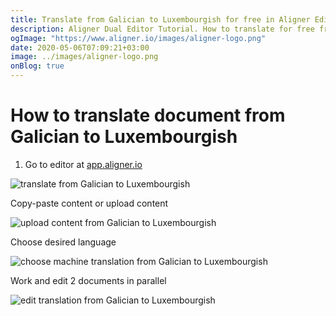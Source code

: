 ```yaml
---
title: Translate from Galician to Luxembourgish for free in Aligner Editor
description: Aligner Dual Editor Tutorial. How to translate for free from Galician to Luxembourgish. Aligner is multilingual document management platform. 
ogImage: "https://www.aligner.io/images/aligner-logo.png"
date: 2020-05-06T07:09:21+03:00
image: ../images/aligner-logo.png
onBlog: true
---
```


# How to translate document from Galician to Luxembourgish

1. Go to editor at [app.aligner.io](https://app.aligner.io "Aligner App web page")

![translate from Galician to Luxembourgish](../aligner-blank-editor.png "translate from Galician to Luxembourgish")

Copy-paste content or upload content

![upload content from Galician to Luxembourgish](../aligner-uploaded-document.png "upload content from Galician to Luxembourgish")

Choose desired language

![choose machine translation from Galician to Luxembourgish](../aligner-language-dropdown.png "choose machine translation from Galician to Luxembourgish")

Work and edit 2 documents in parallel

![edit translation from Galician to Luxembourgish](../aligner-double-sitded-editor.png "edit translation from Galician to Luxembourgish")

